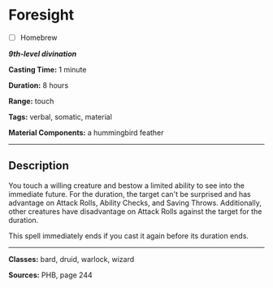 # Foresight

- [ ] Homebrew

***9th-level divination***

**Casting Time:** 1 minute

**Duration:** 8 hours

**Range:** touch

**Tags:** verbal, somatic, material

**Material Components:** a hummingbird feather

---

## Description
You touch a willing creature and bestow a limited ability to see into the immediate future.
For the duration, the target can't be surprised and has advantage on Attack Rolls, Ability Checks, and Saving Throws.
Additionally, other creatures have disadvantage on Attack Rolls against the target for the duration.

This spell immediately ends if you cast it again before its duration ends.

---

**Classes:** bard, druid, warlock, wizard

**Sources:** PHB, page 244
